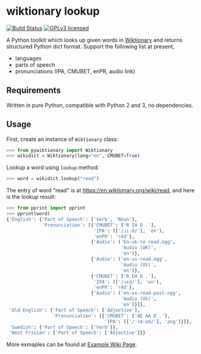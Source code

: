 wiktionary lookup
=================

[![Build Status](https://travis-ci.org/abuccts/wiktionary-lookup.svg?branch=master)](https://travis-ci.org/abuccts/wiktionary-lookup)
[![GPLv3 licensed](https://img.shields.io/badge/license-GPL%20v3-blue.svg)](https://www.gnu.org/licenses/gpl-3.0-standalone.html)

A Python toolkit which looks up given words in [Wiktionary](https://www.wiktionary.org/) and returns structured Python dict format. Support the following list at present,
* languages
* parts of speech
* pronunciations (IPA, CMUBET, enPR, audio link)

Requirements
------------
Written in pure Python, compatible with Python 2 and 3, no dependencies.

Usage
-----
First, create an instance of `Wiktionary` class:
```py
>>> from pywiktionary import Wiktionary
>>> wikidict = Wiktionary(lang="en", CMUBET=True)
```
Lookup a word using `lookup` method:
```py
>>> word = wikidict.lookup("read")
```
The entry of word "read" is at https://en.wiktionary.org/wiki/read, and here is the lookup result:
```py
>>> from pprint import pprint
>>> pprint(word)
{'English': {'Part of Speech': ['Verb', 'Noun'],
             'Pronunciation': [{'CMUBET': ['R IH D .'],
                                'IPA': (['/ɹiːd/'], 'en'),
                                'enPR': 'rēd'},
                               {'Audio': ('En-uk-to read.ogg',
                                          'Audio (UK)',
                                          'en')},
                               {'Audio': ('en-us-read.ogg',
                                          'Audio (US)',
                                          'en')},
                               {'CMUBET': ['R EH D .'],
                                'IPA': (['/ɹɛd/'], 'en'),
                                'enPR': 'rĕd'},
                               {'Audio': ('en-us-read-past.ogg',
                                          'Audio (US)',
                                          'en')}]},
 'Old English': {'Part of Speech': ['Adjective'],
                 'Pronunciation': [{'CMUBET': ['AE AA D .'],
                                    'IPA': (['/ˈræːɑd/'], 'ang')}]},
 'Swedish': {'Part of Speech': ['Verb']},
 'West Frisian': {'Part of Speech': ['Adjective']}}
```

More exmaples can be found at [Example Wiki Page](https://github.com/abuccts/wiktionary-lookup/wiki/Example).
